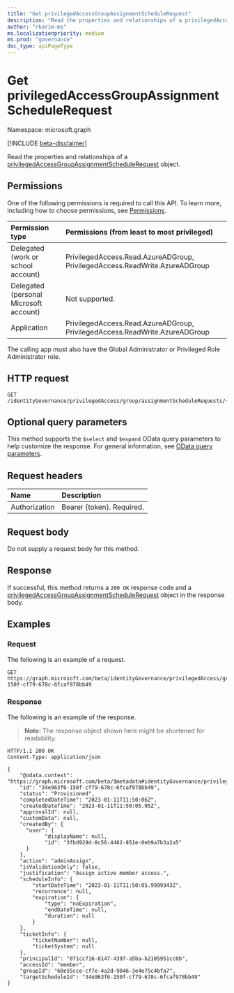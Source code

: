 ```yaml
---
title: "Get privilegedAccessGroupAssignmentScheduleRequest"
description: "Read the properties and relationships of a privilegedAccessGroupAssignmentScheduleRequest object."
author: "rkarim-ms"
ms.localizationpriority: medium
ms.prod: "governance"
doc_type: apiPageType
---
```


# Get privilegedAccessGroupAssignmentScheduleRequest
Namespace: microsoft.graph

[!INCLUDE [beta-disclaimer](../../includes/beta-disclaimer.md)]

Read the properties and relationships of a [privilegedAccessGroupAssignmentScheduleRequest](../resources/privilegedaccessgroupassignmentschedulerequest.md) object.

## Permissions
One of the following permissions is required to call this API. To learn more, including how to choose permissions, see [Permissions](/graph/permissions-reference).

|Permission type|Permissions (from least to most privileged)|
|:---|:---|
|Delegated (work or school account)|PrivilegedAccess.Read.AzureADGroup, PrivilegedAccess.ReadWrite.AzureADGroup|
|Delegated (personal Microsoft account)|Not supported.|
|Application|PrivilegedAccess.Read.AzureADGroup, PrivilegedAccess.ReadWrite.AzureADGroup|

The calling app must also have the Global Administrator or Privileged Role Administrator role.

## HTTP request

<!-- {
  "blockType": "ignored"
}
-->
``` http
GET /identityGovernance/privilegedAccess/group/assignmentScheduleRequests/{privilegedAccessGroupAssignmentScheduleRequestId}
```

## Optional query parameters
This method supports the `$select` and `$expand` OData query parameters to help customize the response. For general information, see [OData query parameters](/graph/query-parameters).

## Request headers
|Name|Description|
|:---|:---|
|Authorization|Bearer {token}. Required.|

## Request body
Do not supply a request body for this method.

## Response

If successful, this method returns a `200 OK` response code and a [privilegedAccessGroupAssignmentScheduleRequest](../resources/privilegedaccessgroupassignmentschedulerequest.md) object in the response body.

## Examples

### Request
The following is an example of a request.
<!-- {
  "blockType": "request",
  "name": "get_privilegedaccessgroupassignmentschedulerequest"
}
-->
``` http
GET https://graph.microsoft.com/beta/identityGovernance/privilegedAccess/group/assignmentScheduleRequests/34e963f6-150f-cf79-678c-6fcaf978bb49
```


### Response
The following is an example of the response.
>**Note:** The response object shown here might be shortened for readability.
<!-- {
  "blockType": "response",
  "truncated": true,
  "@odata.type": "microsoft.graph.privilegedAccessGroupAssignmentScheduleRequest"
}
-->
``` http
HTTP/1.1 200 OK
Content-Type: application/json

{
    "@odata.context": "https://graph.microsoft.com/beta/$metadata#identityGovernance/privilegedAccess/group/assignmentScheduleRequests/$entity",
    "id": "34e963f6-150f-cf79-678c-6fcaf978bb49",
    "status": "Provisioned",
    "completedDateTime": "2023-01-11T11:50:06Z",
    "createdDateTime": "2023-01-11T11:50:05.95Z",
    "approvalId": null,
    "customData": null,
    "createdBy": {
      "user": {
            "displayName": null,
            "id": "3fbd929d-8c56-4462-851e-0eb9a7b3a2a5"
      }
    },
    "action": "adminAssign",
    "isValidationOnly": false,
    "justification": "Assign active member access.",
    "scheduleInfo": {
        "startDateTime": "2023-01-11T11:50:05.9999343Z",
        "recurrence": null,
        "expiration": {
            "type": "noExpiration",
            "endDateTime": null,
            "duration": null
        }
    },
    "ticketInfo": {
        "ticketNumber": null,
        "ticketSystem": null
    },
    "principalId": "071cc716-8147-4397-a5ba-b2105951cc0b",
    "accessId": "member",
    "groupId": "68e55cce-cf7e-4a2d-9046-3e4e75c4bfa7",
    "targetScheduleId": "34e963f6-150f-cf79-678c-6fcaf978bb49"
}
```

